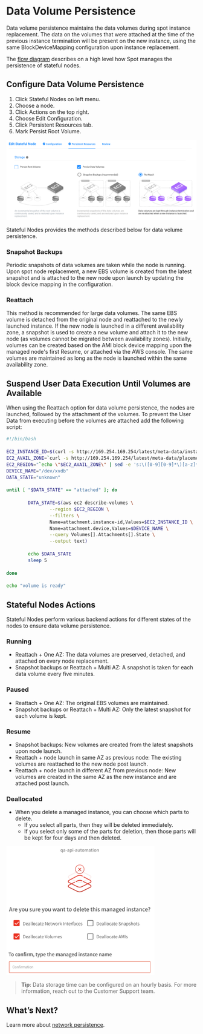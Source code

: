 # Data Volume Persistence

Data volume persistence maintains the data volumes during spot instance replacement. The data on the volumes that were attached at the time of the previous instance termination will be present on the new instance, using the same BlockDeviceMapping configuration upon instance replacement.

The [flow diagram](elastigroup/features/stateful-instance/stateful-elastigroup-flow) describes on a high level how Spot manages the persistence of stateful nodes.

## Configure Data Volume Persistence

1. Click Stateful Nodes on left menu.
2. Choose a node.
3. Click Actions on the top right.
4. Choose Edit Configuration.
5. Click Persistent Resources tab.
2. Mark Persist Root Volume.

<img src="/managed-instance-a/_media/data-volume-persistence.png" />

Stateful Nodes provides the methods described below for data volume persistence.

### Snapshot Backups

Periodic snapshots of data volumes are taken while the node is running. Upon spot node replacement, a new EBS volume is created from the latest snapshot and is attached to the new node upon launch by updating the block device mapping in the configuration.

### Reattach

This method is recommended for large data volumes. The same EBS volume is detached from the original node and reattached to the newly launched instance. If the new node is launched in a different availability zone, a snapshot is used to create a new volume and attach it to the new node (as volumes cannot be migrated between availability zones). Initially, volumes can be created based on the AMI block device mapping upon the managed node's first Resume, or attached via the AWS console. The same volumes are maintained as long as the node is launched within the same availability zone.

## Suspend User Data Execution Until Volumes are Available

When using the Reattach option for data volume persistence, the nodes are launched, followed by the attachment of the volumes. To prevent the User Data from executing before the volumes are attached add the following script:

```bash
#!/bin/bash

EC2_INSTANCE_ID=$(curl -s http://169.254.169.254/latest/meta-data/instance-id)
EC2_AVAIL_ZONE=`curl -s http://169.254.169.254/latest/meta-data/placement/availability-zone`
EC2_REGION="`echo \"$EC2_AVAIL_ZONE\" | sed -e 's:\([0-9][0-9]*\)[a-z]*\$:\\1:'`"
DEVICE_NAME="/dev/xvdb"
DATA_STATE="unknown"

until [ "$DATA_STATE" == "attached" ]; do

        DATA_STATE=$(aws ec2 describe-volumes \
                --region $EC2_REGION \
                --filters \
                Name=attachment.instance-id,Values=$EC2_INSTANCE_ID \
                Name=attachment.device,Values=$DEVICE_NAME \
                --query Volumes[].Attachments[].State \
                --output text)

        echo $DATA_STATE
        sleep 5

done

echo "volume is ready"
```

## Stateful Nodes Actions

Stateful Nodes perform various backend actions for different states of the nodes to ensure data volume persistence.

### Running

- Reattach + One AZ: The data volumes are preserved, detached, and attached on every node replacement.
- Snapshot backups or Reattach + Multi AZ: A snapshot is taken for each data volume every five minutes.

### Paused

- Reattach + One AZ: The original EBS volumes are maintained.
- Snapshot backups or Reattach + Multi AZ: Only the latest snapshot for each volume is kept.

### Resume

- Snapshot backups: New volumes are created from the latest snapshots upon node launch.
- Reattach + node launch in same AZ as previous node: The existing volumes are reattached to the new node post launch.
- Reattach + node launch in different AZ from previous node: New volumes are created in the same AZ as the new instance and are attached post launch.

### Deallocated

- When you delete a managed instance, you can choose which parts to delete.
  - If you select all parts, then they will be deleted immediately.
  - If you select only some of the parts for deletion, then those parts will be kept for four days and then deleted.

<img src="/managed-instance/_media/data-volume-persistence-02.png" width="392" height="340" />

> **Tip**: Data storage time can be configured on an hourly basis. For more information, reach out to the Customer Support team.

## What’s Next?

Learn more about [network persistence](managed-instance/features/network-persistence).
